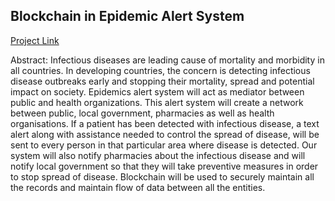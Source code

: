 
## Blockchain in Epidemic Alert System

<a href="http://ec2-54-186-169-55.us-west-2.compute.amazonaws.com:8080/index.html"> Project Link</a>
 
Abstract: Infectious diseases are leading cause of mortality and morbidity in all countries. In developing countries, the concern is detecting infectious disease outbreaks early and stopping their mortality, spread and potential impact on society. Epidemics alert system will act as mediator between public and health organizations. This alert system will create a network between public, local government, pharmacies as well as health organisations. If a patient has been detected with infectious disease, a text alert along with assistance needed to control the spread of disease, will be sent to every person in that particular area where disease is detected. Our system will also notify pharmacies about the infectious disease and will notify local government so that they will take preventive measures in order to stop spread of disease. Blockchain will be used to securely maintain all the records and maintain flow of data between all the entities.

